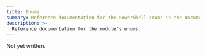 ```yaml
---
title: Enums
summary: Reference documentation for the PowerShell enums in the Documentarian.MicrosoftDocs.PSDocs module.
description: >-
  Reference documentation for the module's enums.
---
```


Not yet written.
